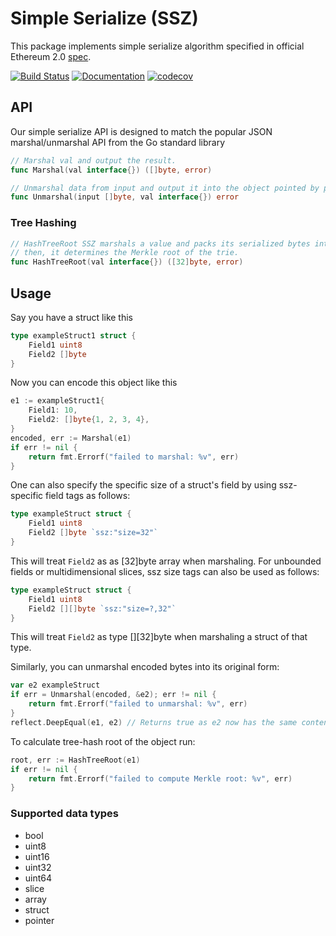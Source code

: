 # Simple Serialize (SSZ)

This package implements simple serialize algorithm specified in official Ethereum 2.0 [spec](https://github.com/ethereum/eth2.0-specs/blob/master/specs/simple-serialize.md).

[![Build Status](https://badge.buildkite.com/5945b9820092260cdc05fc0c736f50df313e15929dd0c864c4.svg?branch=master)](https://buildkite.com/prysmatic-labs/go-ssz)
[![Documentation](https://godoc.org/github.com/prysmatic-labs/go-ssz?status.svg)](http://godoc.org/github.com/prysmatic-labs/go-ssz)
[![codecov](https://codecov.io/gh/prysmaticlabs/go-ssz/branch/master/graph/badge.svg)](https://codecov.io/gh/prysmaticlabs/go-ssz)

## API

Our simple serialize API is designed to match the popular JSON marshal/unmarshal API from the Go standard library

```go
// Marshal val and output the result.
func Marshal(val interface{}) ([]byte, error)
```

```go
// Unmarshal data from input and output it into the object pointed by pointer val.
func Unmarshal(input []byte, val interface{}) error
```

### Tree Hashing

```go
// HashTreeRoot SSZ marshals a value and packs its serialized bytes into leaves of a Merkle trie -
// then, it determines the Merkle root of the trie.
func HashTreeRoot(val interface{}) ([32]byte, error)
````

## Usage

Say you have a struct like this

```go
type exampleStruct1 struct {
	Field1 uint8
	Field2 []byte
}
````

Now you can encode this object like this

```go
e1 := exampleStruct1{
    Field1: 10,
    Field2: []byte{1, 2, 3, 4},
}
encoded, err := Marshal(e1)
if err != nil {
    return fmt.Errorf("failed to marshal: %v", err)
}
```

One can also specify the specific size of a struct's field by using
ssz-specific field tags as follows:

```go
type exampleStruct struct {
    Field1 uint8
    Field2 []byte `ssz:"size=32"`
}
```

This will treat `Field2` as as [32]byte array when marshaling. For unbounded
fields or multidimensional slices, ssz size tags can also be used as follows:

```go
type exampleStruct struct {
    Field1 uint8
    Field2 [][]byte `ssz:"size=?,32"`
}
```

This will treat `Field2` as type [][32]byte when marshaling a
struct of that type.

Similarly, you can unmarshal encoded bytes into its original form:

```go
var e2 exampleStruct
if err = Unmarshal(encoded, &e2); err != nil {
    return fmt.Errorf("failed to unmarshal: %v", err)
}
reflect.DeepEqual(e1, e2) // Returns true as e2 now has the same content as e1.
```

To calculate tree-hash root of the object run:

```go
root, err := HashTreeRoot(e1)
if err != nil {
    return fmt.Errorf("failed to compute Merkle root: %v", err)
}
```

### Supported data types
- bool
- uint8
- uint16
- uint32
- uint64
- slice
- array
- struct
- pointer
